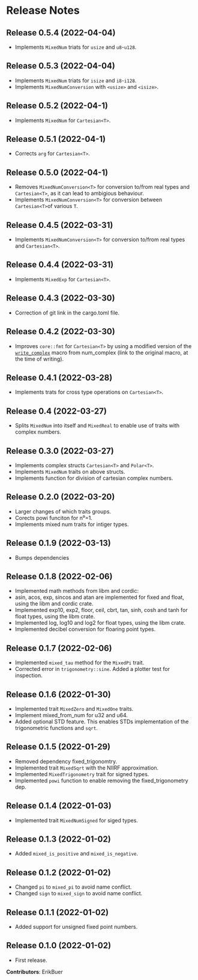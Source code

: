 # Release Notes

## Release 0.5.4 (2022-04-04)

- Implements `MixedNum` triats for `usize` and `u8`-`u128`.

## Release 0.5.3 (2022-04-04)

- Implements `MixedNum` triats for `isize` and `i8`-`i128`.
- Implements `MixedNumConversion` with `<usize>` and `<isize>`.

## Release 0.5.2 (2022-04-1)

- Implements `MixedNum` for `Cartesian<T>`.

## Release 0.5.1 (2022-04-1)

- Corrects `arg` for `Cartesian<T>`.

## Release 0.5.0 (2022-04-1)

- Removes `MixedNumConversion<T>` for conversion to/from real types and `Cartesian<T>`, as it can lead to ambigious behaviour.
- Implements `MixedNumConversion<T>` for conversion between `Cartesian<T>`of various `T`.

## Release 0.4.5 (2022-03-31)

- Implements `MixedNumConversion<T>` for conversion to/from real types and `Cartesian<T>`.

## Release 0.4.4 (2022-03-31)

- Implements `MixedExp` for `Cartesian<T>`.

## Release 0.4.3 (2022-03-30)

- Correction of git link in the cargo.toml file.

## Release 0.4.2 (2022-03-30)

- Improves `core::fmt` for `Cartesian<T>` by using a modified version of the [`write_complex`](https://docs.rs/num-complex/latest/src/num_complex/lib.rs.html#1123-1211) macro from num_complex (link to the original macro, at the time of writing).

## Release 0.4.1 (2022-03-28)

- Implements trats for cross type operations on `Cartesian<T>`.

## Release 0.4 (2022-03-27)

- Splits `MixedNum` into itself and `MixedReal` to enable use of traits with complex numbers.

## Release 0.3.0 (2022-03-27)

- Implements complex structs `Cartesian<T>` and `Polar<T>`.
- Implements `MixedNum` traits on above structs.
- Implements function for division of cartesian complex numbers.

## Release 0.2.0 (2022-03-20)

- Larger changes of which traits groups.
- Corects powi funciton for n⁰=1.
- Implements mixed num traits for intiger types.

## Release 0.1.9 (2022-03-13)

- Bumps dependencies

## Release 0.1.8 (2022-02-06)

- Implemented math methods from libm and cordic:
- asin, acos, exp, sincos and atan are implemented for fixed and float, using the libm and cordic crate.
- Implemented exp10, exp2, floor, ceil, cbrt, tan, sinh, cosh and tanh for float types, using the libm crate.
- Implemented log, log10 and log2 for float types, using the libm crate.
- Implemented decibel conversion for floaring point types.

## Release 0.1.7 (2022-02-06)

- Implemented `mixed_tau` method for the `MixedPi` trait.
- Corrected error in `trigonometry::sine`. Added a plotter test for inspection.

## Release 0.1.6 (2022-01-30)

- Implemented trait `MixedZero` and `MixedOne` traits.
- Implement mixed_from_num for u32 and u64.
- Added optional STD feature. This enables STDs implementation of the trigonometric functions and `sqrt`.

## Release 0.1.5 (2022-01-29)

- Removed dependency fixed_trigonomtry.
- Implemented trait `MixedSqrt` with the NIIRF approximation.
- Implemented `MixedTrigonometry` trait for signed types.
- Implemented `powi` function to enable removing the fixed_trigonometry dep.

## Release 0.1.4 (2022-01-03)

- Implemented trait `MixedNumSigned` for siged types.

## Release 0.1.3 (2022-01-02)

- Added `mixed_is_positive` and `mixed_is_negative`.

## Release 0.1.2 (2022-01-02)

- Changed `pi` to `mixed_pi` to avoid name conflict.
- Changed `sign` to `mixed_sign` to avoid name conflict.

## Release 0.1.1 (2022-01-02)

- Added support for unsigned fixed point numbers.

## Release 0.1.0 (2022-01-02)

- First release.

**Contributors**: ErikBuer
